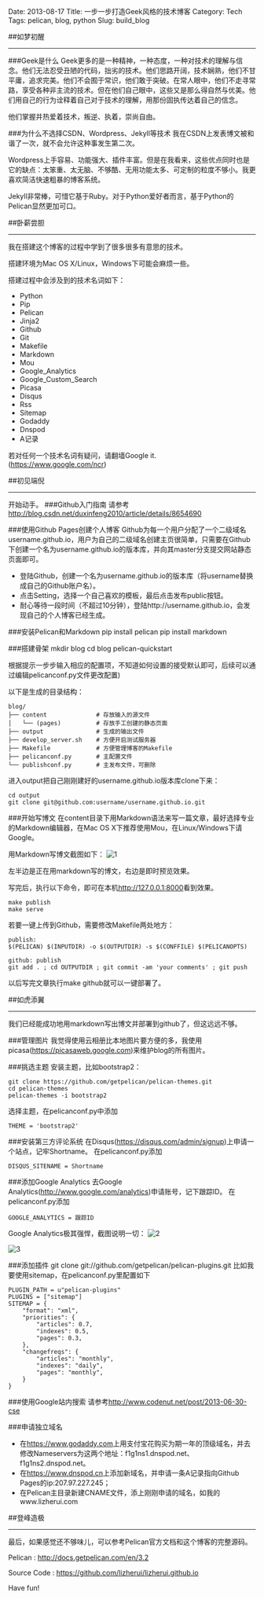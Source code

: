 Date: 2013-08-17
Title: 一步一步打造Geek风格的技术博客
Category: Tech
Tags: pelican, blog, python
Slug: build_blog

##如梦初醒
* * *
###Geek是什么
Geek更多的是一种精神，一种态度，一种对技术的理解与信念。他们无法忍受丑陋的代码，拙劣的技术。他们思路开阔，技术娴熟，他们不甘平庸，追求完美。他们不会囿于常识，他们敢于突破。在常人眼中，他们不走寻常路，享受各种非主流的技术。但在他们自己眼中，这些又是那么得自然与优美。他们用自己的行为诠释着自己对于技术的理解，用那份固执传达着自己的信念。

他们掌握并热爱着技术，叛逆、执着，崇尚自由。

###为什么不选择CSDN、Wordpress、Jekyll等技术
我在CSDN上发表博文被和谐了一次，就不会允许这种事发生第二次。

Wordpress上手容易、功能强大、插件丰富。但是在我看来，这些优点同时也是它的缺点：太笨重、太无脑、不够酷、无用功能太多、可定制的粒度不够小。我更喜欢简洁快速粗暴的博客系统。

Jekyll非常棒，可惜它基于Ruby。对于Python爱好者而言，基于Python的Pelican显然更加可口。

##卧薪尝胆
* * *
我在搭建这个博客的过程中学到了很多很多有意思的技术。

搭建环境为Mac OS X/Linux，Windows下可能会麻烦一些。

搭建过程中会涉及到的技术名词如下：

* Python
* Pip
* Pelican
* Jinja2
* Github 
* Git
* Makefile
* Markdown
* Mou
* Google_Analytics
* Google_Custom_Search
* Picasa
* Disqus
* Rss
* Sitemap
* Godaddy
* Dnspod
* A记录

若对任何一个技术名词有疑问，请翻墙Google it. (<https://www.google.com/ncr>)

##初见端倪
* * *
开始动手。
###Github入门指南
请参考<http://blog.csdn.net/duxinfeng2010/article/details/8654690>

###使用Github Pages创建个人博客
Github为每一个用户分配了一个二级域名username.github.io，用户为自己的二级域名创建主页很简单，只需要在Github下创建一个名为username.github.io的版本库，并向其master分支提交网站静态页面即可。

* 登陆Github，创建一个名为username.github.io的版本库（将username替换成自己的Github账户名）。
* 点击Setting，选择一个自己喜欢的模板，最后点击发布public按钮。
* 耐心等待一段时间（不超过10分钟），登陆http://username.github.io，会发现自己的个人博客已经生成。

###安装Pelican和Markdown
    pip install pelican
    pip install markdown

###搭建骨架
    mkdir blog
    cd blog
    pelican-quickstart

根据提示一步步输入相应的配置项，不知道如何设置的接受默认即可，后续可以通过编辑pelicanconf.py文件更改配置)

以下是生成的目录结构：
    
    blog/
    ├── content              # 存放输入的源文件
    │   └── (pages)          # 存放手工创建的静态页面
    ├── output               # 生成的输出文件
    ├── develop_server.sh    # 方便开启测试服务器
    ├── Makefile             # 方便管理博客的Makefile
    ├── pelicanconf.py       # 主配置文件
    └── publishconf.py       # 主发布文件，可删除

进入output把自己刚刚建好的username.github.io版本库clone下来：
    
    cd output
    git clone git@github.com:username/username.github.io.git
    
###开始写博文
在content目录下用Markdown语法来写一篇文章，最好选择专业的Markdown编辑器，在Mac OS X下推荐使用Mou，在Linux/Windows下请Google。

用Markdown写博文截图如下：
![1](https://lh5.googleusercontent.com/-edzDa6ch3Jk/Ug5oATNTjsI/AAAAAAAAAKs/WIqU7KziyOA/w958-h599-no/%25E5%25B1%258F%25E5%25B9%2595%25E5%25BF%25AB%25E7%2585%25A7+2013-08-17+%25E4%25B8%258A%25E5%258D%25881.57.09.png)

左半边是正在用markdown写的博文，右边是即时预览效果。

写完后，执行以下命令，即可在本机<http://127.0.0.1:8000>看到效果。

    make publish
    make serve

若要一键上传到Github，需要修改Makefile两处地方：
    
    publish:
	$(PELICAN) $(INPUTDIR) -o $(OUTPUTDIR) -s $(CONFFILE) $(PELICANOPTS)
    
    github: publish
	git add . ; cd OUTPUTDIR ; git commit -am 'your comments' ; git push

以后写完文章执行make github就可以一键部署了。

##如虎添翼
* * *
我们已经能成功地用markdown写出博文并部署到github了，但这远远不够。

###管理图片
我觉得使用云相册比本地图片要方便的多，我使用picasa(<https://picasaweb.google.com>)来维护blog的所有图片。

###挑选主题
安装主题，比如bootstrap2：

    git clone https://github.com/getpelican/pelican-themes.git
    cd pelican-themes
    pelican-themes -i bootstrap2

选择主题，在pelicanconf.py中添加
    
    THEME = 'bootstrap2'

###安装第三方评论系统
在Disqus(<https://disqus.com/admin/signup>)上申请一个站点，记牢Shortname。
在pelicanconf.py添加
    
    DISQUS_SITENAME = Shortname

 
###添加Google Analytics
去Google Analytics(<http://www.google.com/analytics>)申请账号，记下跟踪ID。
在pelicanconf.py添加
    
    GOOGLE_ANALYTICS = 跟踪ID

Google Analytics极其强悍，截图说明一切：
![2](https://lh6.googleusercontent.com/-9vXmIT6vXDo/Ug5wTSu4wMI/AAAAAAAAALM/5-VSrnXNGUU/w958-h599-no/%25E5%25B1%258F%25E5%25B9%2595%25E5%25BF%25AB%25E7%2585%25A7+2013-08-17+%25E4%25B8%258A%25E5%258D%25882.31.26.png)

![3](https://lh6.googleusercontent.com/-a4ZAnTD7F0I/Ug5wTX0w9nI/AAAAAAAAALI/x9J0atK3lpU/w958-h599-no/%25E5%25B1%258F%25E5%25B9%2595%25E5%25BF%25AB%25E7%2585%25A7+2013-08-17+%25E4%25B8%258A%25E5%258D%25882.31.54.png)

###添加插件
    git clone git://github.com/getpelican/pelican-plugins.git
比如我要使用sitemap，在pelicanconf.py里配置如下
    
    PLUGIN_PATH = u"pelican-plugins"
    PLUGINS = ["sitemap"]
    SITEMAP = {
        "format": "xml",
        "priorities": {
            "articles": 0.7,
            "indexes": 0.5,
            "pages": 0.3,
        },
        "changefreqs": {
            "articles": "monthly",
            "indexes": "daily",
            "pages": "monthly",
        }
    }

###使用Google站内搜索
请参考<http://www.codenut.net/post/2013-06-30-cse>

###申请独立域名
* 在<https://www.godaddy.com>上用支付宝花购买为期一年的顶级域名，并去修改Nameservers为这两个地址：f1g1ns1.dnspod.net、f1g1ns2.dnspod.net。
* 在<https://www.dnspod.cn>上添加新域名，并申请一条A记录指向Github Pages的ip:207.97.227.245；
* 在Pelican主目录新建CNAME文件，添上刚刚申请的域名，如我的www.lizherui.com

##登峰造极
* * *
最后，如果感觉还不够味儿，可以参考Pelican官方文档和这个博客的完整源码。

Pelican : <http://docs.getpelican.com/en/3.2>

Source Code : <https://github.com/lizherui/lizherui.github.io> 

Have fun!





